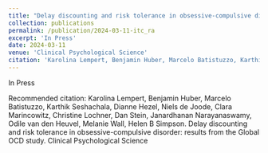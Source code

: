 ```yaml
---
title: "Delay discounting and risk tolerance in obsessive-compulsive disorder: results from the Global OCD study"
collection: publications
permalink: /publication/2024-03-11-itc_ra
excerpt: 'In Press'
date: 2024-03-11
venue: 'Clinical Psychological Science'
citation: 'Karolina Lempert, Benjamin Huber, Marcelo Batistuzzo, Karthik Seshachala, Dianne Hezel, Niels de Joode, Clara Marincowitz, Christine Lochner, Dan Stein, Janardhanan Narayanaswamy, Odile van den Heuvel, Melanie Wall, Helen B Simpson. Delay discounting and risk tolerance in obsessive-compulsive disorder: results from the Global OCD study. Clinical Psychological Science'
---
```

In Press

Recommended citation: Karolina Lempert, Benjamin Huber, Marcelo Batistuzzo, Karthik Seshachala, Dianne Hezel, Niels de Joode, Clara Marincowitz, Christine Lochner, Dan Stein, Janardhanan Narayanaswamy, Odile van den Heuvel, Melanie Wall, Helen B Simpson. Delay discounting and risk tolerance in obsessive-compulsive disorder: results from the Global OCD study. Clinical Psychological Science